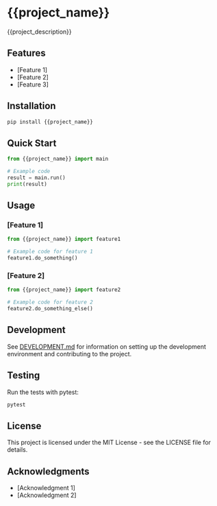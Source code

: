 # {{project_name}}

{{project_description}}

## Features

- [Feature 1]
- [Feature 2]
- [Feature 3]

## Installation

```bash
pip install {{project_name}}
```

## Quick Start

```python
from {{project_name}} import main

# Example code
result = main.run()
print(result)
```

## Usage

### [Feature 1]

```python
from {{project_name}} import feature1

# Example code for feature 1
feature1.do_something()
```

### [Feature 2]

```python
from {{project_name}} import feature2

# Example code for feature 2
feature2.do_something_else()
```

## Development

See [DEVELOPMENT.md](DEVELOPMENT.md) for information on setting up the development environment and contributing to the project.

## Testing

Run the tests with pytest:

```bash
pytest
```

## License

This project is licensed under the MIT License - see the LICENSE file for details.

## Acknowledgments

- [Acknowledgment 1]
- [Acknowledgment 2]
